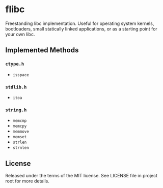 # flibc

Freestanding libc implementation.
Useful for operating system kernels, bootloaders, small statically
linked applications, or as a starting point for your own libc.

## Implemented Methods

### `ctype.h`

* `isspace`

### `stdlib.h`

* `itoa`

### `string.h`

* `memcmp`
* `memcpy`
* `memmove`
* `memset`
* `strlen`
* `strnlen`

## License

Released under the terms of the MIT license.
See LICENSE file in project root for more details.
